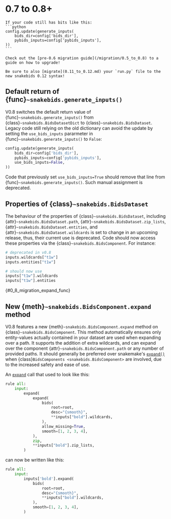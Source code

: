 # 0.7 to 0.8+

````{warning}
If your code still has bits like this:
```python
config.update(generate_inputs(
    bids_dir=config['bids_dir'],
    pybids_inputs=config['pybids_inputs'],
))
```

Check out the [pre-0.6 migration guide](/migration/0.5_to_0.8) to a guide on how to upgrade!
````

```{note}
Be sure to also [migrate](0.11_to_0.12.md) your `run.py` file to the new snakebids 0.12 syntax!
```


## Default return of {func}`~snakebids.generate_inputs()`

V0.8 switches the default return value of {func}`~snakebids.generate_inputs()` from {class}`~snakebids.BidsDatasetDict` to {class}`~snakebids.BidsDataset`. Legacy code still relying on the old dictionary can avoid the update by setting the `use_bids_inputs` pararmeter in {func}`~snakebids.generate_inputs()` to `False`:

```python
config.update(generate_inputs(
    bids_dir=config['bids_dir'],
    pybids_inputs=config['pybids_inputs'],
    use_bids_inputs=False,
))
```

Code that previously set `use_bids_inputs=True` should remove that line from {func}`~snakebids.generate_inputs()`. Such manual assignment is deprecated.

## Properties of {class}`~snakebids.BidsDataset`

The behaviour of the properties of {class}`~snakebids.BidsDataset`, including {attr}`~snakebids.BidsDataset.path`, {attr}`~snakebids.BidsDataset.zip_lists`, {attr}`~snakebids.BidsDataset.entities`, and {attr}`~snakebids.BidsDataset.wildcards` is set to change in an upcoming release, thus, their current use is deprecated. Code should now access these properties via the {class}`~snakebids.BidsComponent`. For instance:

```py
# deprecated in v0.8
inputs.wildcards["t1w"]
inputs.entities["t1w"]

# should now use
inputs["t1w"].wildcards
inputs["t1w"].entities
```

{#0_8_migration_expand_func}
## New {meth}`~snakebids.BidsComponent.expand` method

V0.8 features a new {meth}`~snakebids.BidsComponent.expand` method on {class}`~snakebids.BidsComponent`. This method automatically ensures only entity-values actually contained in your dataset are used when expanding over a path. It supports the addition of extra wildcards, and can expand over the component {attr}`~snakebids.BidsComponent.path` or any number of provided paths. It should generally be preferred over snakemake's [`expand()`](#snakefiles_expand) when {class}`BidsComponents <snakebids.BidsComponent>` are involved, due to the increased safety and ease of use.

An [`expand`](#snakefiles_expand) call that used to look like this:

```py
rule all:
    input:
        expand(
            expand(
                bids(
                    root=root,
                    desc="{smooth}",
                    **inputs["bold"].wildcards,
                ),
                allow_missing=True,
                smooth=[1, 2, 3, 4],
            ),
            zip,
            **inputs["bold"].zip_lists,
        )
```

can now be written like this:

```py
rule all:
    input:
        inputs['bold'].expand(
            bids(
                root=root,
                desc="{smooth}",
                **inputs["bold"].wildcards,
            ),
            smooth=[1, 2, 3, 4],
        )
```
